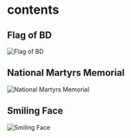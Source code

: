 # contents

## Flag of BD
![Flag of BD](https://user-images.githubusercontent.com/71658024/112736546-b8db5d00-8f7d-11eb-9d81-c907a0a9fa5d.png)
## National Martyrs Memorial
![National Martyrs Memorial](https://user-images.githubusercontent.com/71658024/112736542-b37e1280-8f7d-11eb-802f-77effce60dcc.png)
## Smiling Face
![Smiling Face](https://user-images.githubusercontent.com/71658024/112736536-ad883180-8f7d-11eb-95f7-033b7de419e7.png)

